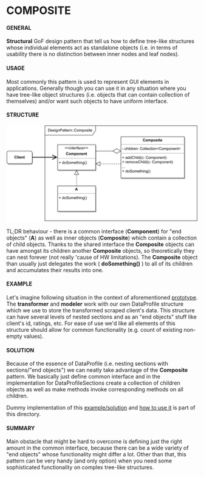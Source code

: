 # COMPOSITE

#### GENERAL

**Structural** GoF design pattern that tell us how to define tree-like structures whose individual elements act
as standalone objects (i.e. in terms of usability there is no distinction between inner nodes and leaf nodes).

#### USAGE

Most commonly this pattern is used to represent GUI elements in applications. Generally though you can use it in any
situation where you have tree-like object structures (i.e. objects that can contain collection of themselves) and/or
want such objects to have uniform interface.

#### STRUCTURE

![composite](Composite.svg)

TL;DR behaviour - there is a common interface (**Component**) for "end objects" (**A**) as well as inner objects (**Composite**)
which contain a collection of child objects. Thanks to the shared interface the **Composite** objects can have amongst
its children another **Composite** objects, so theoretically they can nest forever (not really 'cause of HW limitations).
The **Composite** object than usually just delegates the work ( **doSomething()** ) to all of its children and accumulates
their results into one.

#### EXAMPLE

Let's imagine following situation in the context of aforementioned [prototype](../README.md#prototype). The **transformer**
and **modeler** work with our own DataProfile structure which we use to store the transformed scraped client's data. 
This structure can have several levels of nested sections and as an "end objects" stuff like client's id, ratings, etc.
For ease of use we'd like all elements of this structure should allow for common functionality (e.g. count of existing
non-empty values).

#### SOLUTION

Because of the essence of DataProfile (i.e. nesting sections with sections/"end objects") we can neatly take advantage
of the **Composite** pattern. We basically just define common interface and in the implementation for DataProfileSections
create a collection of children objects as well as make methods invoke corresponding methods on all children.

Dummy implementation of this [example/solution](src) and [how to use it](main.cpp) is part of this directory.

#### SUMMARY

Main obstacle that might be hard to overcome is defining just the right amount in the common interface, because there
can be a wide variety of "end objects" whose functionality might differ a lot. Other than that, this pattern can be
very handy (and only option) when you need some sophisticated functionality on complex tree-like structures.
